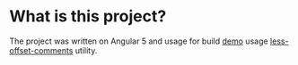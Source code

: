 # What is this project?

The project was written on Angular 5 and usage for build [demo](https://kostyatretyak.github.io/less-offset-comments-demo/)
usage [less-offset-comments](https://github.com/KostyaTretyak/less-offset-comments) utility.